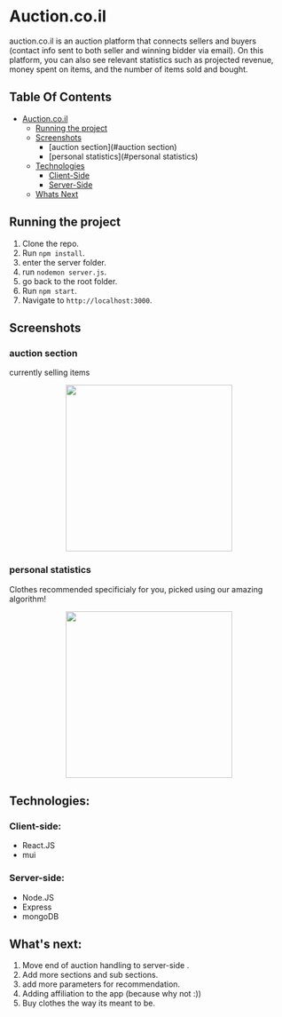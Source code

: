 # Auction.co.il 

auction.co.il is an auction platform that connects sellers and buyers
(contact info sent to both seller and winning bidder via email).
On this platform, you can also see relevant statistics such as projected revenue,
money spent on items, and the number of items sold and bought.

## Table Of Contents
- [Auction.co.il](#Auction.co.il)
  * [Running the project](#running-the-project)
  * [Screenshots](#screenshots)
    + [auction section](#auction section)
    + [personal statistics](#personal statistics)
  * [Technologies](#technologies)
    + [Client-Side](#client-side)
    + [Server-Side](#server-side)
  * [Whats Next](#whats-next)
 
  
## Running the project

1. Clone the repo.
2. Run `npm install`.
3. enter the server folder.
4. run `nodemon server.js`.
5. go back to the root folder.
6. Run `npm start`.
7. Navigate to `http://localhost:3000`.

## Screenshots

### auction section
currently selling items

<p align="center"><img src="./selling" width="300" /></p>

### personal statistics
Clothes recommended specificialy for you,
picked using our amazing algorithm!

<p align="center"><img src="./ImgsForReadMe/Reccomendations-screenshot.png" width="300" /></p>

## Technologies:

### Client-side:
* React.JS
* mui



### Server-side:
* Node.JS
* Express
* mongoDB

## What's next:
1. Move end of auction handling to server-side .
2. Add more sections and sub sections.
3. add more parameters for recommendation. 
3. Adding affiliation to the app (because why not :))
4. Buy clothes the way its meant to be. 





